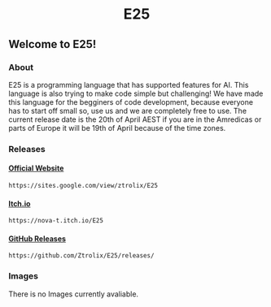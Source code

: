 <p align="center">
  <h1 align="center">E25</h1>
</p>

## Welcome to E25!

### About
E25 is a programming language that has supported features for AI. This language is also trying to make code simple but challenging! We have made this language for the begginers of code development, because everyone has to start off small so, use us and we are completely free to use. The current release date is the 20th of April AEST if you are in the Amredicas or parts of Europe it will be 19th of April because of the time zones.

### Releases

#### [Official Website](https://sites.google.com/view/ztrolix/e25)
    https://sites.google.com/view/ztrolix/E25
#### [Itch.io](https://nova-t.itch.io/e25)
    https://nova-t.itch.io/E25
#### [GitHub Releases](https://github.com/Ztrolix/E25/releases/)
    https://github.com/Ztrolix/E25/releases/

### Images
There is no Images currently avaliable.

